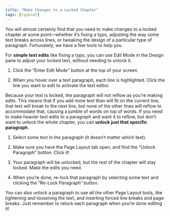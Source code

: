 ```yaml
---
title: "Make Changes to a Locked Chapter"
tags: [typeset]
---
```

 
<html><body><section data-type="chapter" class="hsecchapter" data-hederis-type="hsecchapter" id="locked-changes" data-pi-attrs="id: locked-changes; data-tags: typeset;" role="doc-chapter" data-tags="typeset" data-author-name=" " data-book-title=" " title="Make Changes to a Locked Chapter"><p class="hblkp" data-hederis-type="hblkp" id="pGtN27f5X">You will almost certainly find that you need to make changes to a locked chapter at some point&#8212;whether it&#8217;s fixing a typo, adjusting the way some text breaks across lines, or tweaking the design of a particular type of paragraph. Fortunately, we have a few tools to help you.</p><p class="hblkp" data-hederis-type="hblkp" id="pUW6fVMNh">For <strong data-hederis-type="hspanstrong" id="piH0dnWyS">simple text edits</strong> like fixing a typo, you can use Edit Mode in the Design pane to adjust your locked text, without needing to unlock it. </p><ol class="hwprnumlist" data-hederis-type="hwprnumlist" id="p7ldILeQh"><li class="hblkoli" data-hederis-type="hblkoli" id="ligPL9AplL"><p class="hblkoli" data-hederis-type="hblklip" id="p3wdyjmJW">Click the &#8220;Enter Edit Mode&#8221; button at the top of your screen.</p></li><li class="hblkoli" data-hederis-type="hblkoli" id="liXSBr0dsu"><p class="hblkoli" data-hederis-type="hblklip" id="piosNTkVQ">When you hover over a text paragraph, each line is highlighted. Click the line you want to edit to activate the text editor.</p></li></ol><p class="hblkp" data-hederis-type="hblkp" id="pfmtNTn8g">Because your text is locked, the paragraph will not reflow as you&#8217;re making edits. This means that if you add more text than will fit on the current line, that text will break to the next line, but none of the other lines will reflow to accommodate that, causing a jumble of words on top of words. If you need to make heavier text edits to a paragraph and want it to reflow, but don&#8217;t want to unlock the whole chapter, you can <strong class="hspanstrong" data-hederis-type="hspanstrong" id="p816N8Uye">unlock just that specific paragraph</strong>.</p><ol class="hwprnumlist" data-hederis-type="hwprnumlist" id="pnN7cG0av"><li class="hblkoli" data-hederis-type="hblkoli" id="liUkfzXYtx"><p class="hblkoli" data-hederis-type="hblklip" id="pYtdv6Jpy">Select some text in the paragraph (it doesn&#8217;t matter which text).</p></li><li class="hblkoli" data-hederis-type="hblkoli" id="liVuTCWjqC"><p class="hblkoli" data-hederis-type="hblklip" id="pWM38a3fy">Make sure you have the Page Layout tab open, and find the &#8220;Unlock Paragraph&#8221; button. Click it!</p></li><li class="hblkoli" data-hederis-type="hblkoli" id="li3MB6TIyk"><p class="hblkoli" data-hederis-type="hblklip" id="pHBbzjI3j">Your paragraph will be unlocked, but the rest of the chapter will stay locked. Make the edits you need.</p></li><li class="hblkoli" data-hederis-type="hblkoli" id="li2IkwH2dw"><p class="hblkoli" data-hederis-type="hblklip" id="p5Bjbsq1H">When you&#8217;re done, re-lock that paragraph by selecting some text and clicking the &#8220;Re-Lock Paragraph&#8221; button.</p></li></ol><p class="hblkp" data-hederis-type="hblkp" id="pRUJ2lH0h">You can also unlock a paragraph to use all the other Page Layout tools, like tightening and loosening the text, and inserting forced line breaks and page breaks. Just remember to relock each paragraph when you&#8217;re done editing it!</p></section></body></html>
